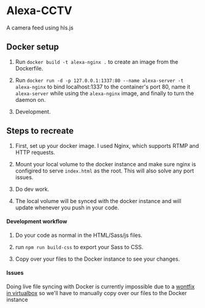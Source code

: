 # Alexa-CCTV
A camera feed using hls.js

## Docker setup
1.  Run `docker build -t alexa-nginx .` to create an image from the Dockerfile.

2.  Run `docker run -d -p 127.0.0.1:1337:80 --name alexa-server -t alexa-nginx` to bind localhost:1337 to the container's port 80, name it `alexa-server` while using the `alexa-nginx` image, and finally to turn the daemon on.

3.  Development.

## Steps to recreate
1.  First, set up your docker image. I used Nginx, which supports RTMP and HTTP requests.

2.  Mount your local volume to the docker instance and make sure nginx is configired to serve `index.html` as the root. This will also solve any port issues.

3.  Do dev work.

4.  The local volume will be synced with the docker instance and will update whenever you push in your code.

#### Development workflow
1.  Do your code as normal in the HTML/Sass/js files.

2.  run `npm run build-css` to export your Sass to CSS.

3.  Copy over your files to the Docker instance to see your changes.

#### Issues

Doing live file syncing with Docker is currently impossible due to a [wontfix in virtualbox](https://www.virtualbox.org/ticket/10660) so we'll have to manually copy over our files to the Docker instance
